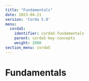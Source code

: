 ```yaml
---
title: "Fundamentals"
date: 2023-04-21
version: 'Corda 5.0'
menu:
  corda5:
    identifier: corda5-fundamentals
    parent: corda5-key-concepts
    weight: 2000
section_menu: corda5
---
```

# Fundamentals